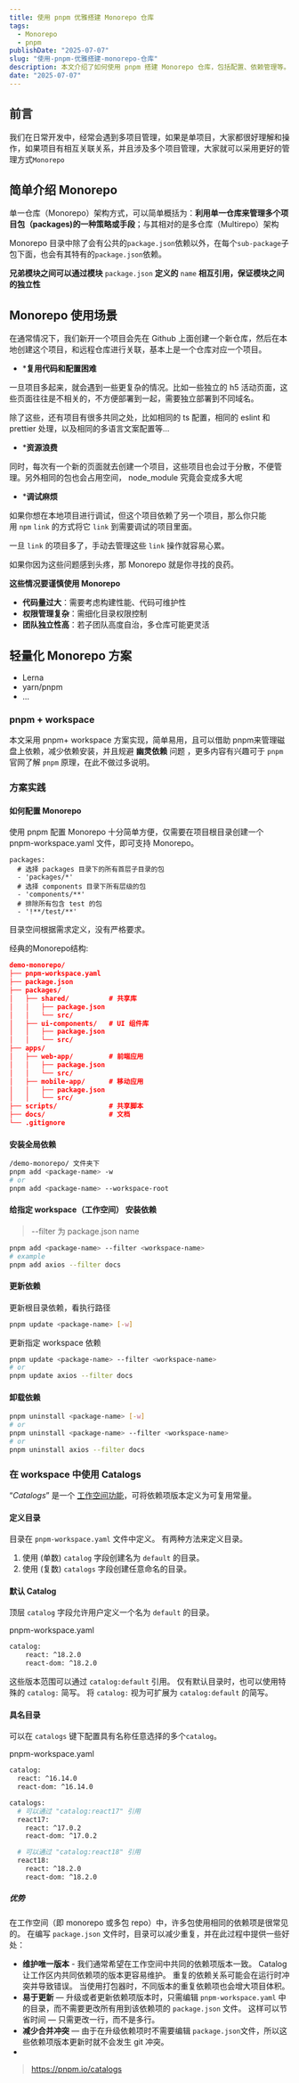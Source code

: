 ```yaml
---
title: 使用 pnpm 优雅搭建 Monorepo 仓库
tags:
  - Monorepo
  - pnpm
publishDate: "2025-07-07"
slug: "使用-pnpm-优雅搭建-monorepo-仓库"
description: 本文介绍了如何使用 pnpm 搭建 Monorepo 仓库，包括配置、依赖管理等。
date: "2025-07-07"
---
```


## 前言

我们在日常开发中，经常会遇到多项目管理，如果是单项目，大家都很好理解和操作，如果项目有相互关联关系，并且涉及多个项目管理，大家就可以采用更好的管理方式`Monorepo` 

## 简单介绍 Monorepo

单一仓库（Monorepo）架构方式，可以简单概括为：**利用单一仓库来管理多个项目包（packages)的一种策略或手段**；与其相对的是多仓库（Multirepo）架构

Monorepo 目录中除了会有公共的`package.json`依赖以外，在每个`sub-package`子包下面，也会有其特有的`package.json`依赖。

**兄弟模块之间可以通过模块** `package.json` **定义的** `name` **相互引用，保证模块之间的独立性**

## Monorepo 使用场景

在通常情况下，我们新开一个项目会先在 Github 上面创建一个新仓库，然后在本地创建这个项目，和远程仓库进行关联，基本上是一个仓库对应一个项目。

 * ***复用代码和配置困难**
 
一旦项目多起来，就会遇到一些更复杂的情况。比如一些独立的 h5 活动页面，这些页面往往是不相关的，不方便部署到一起，需要独立部署到不同域名。

除了这些，还有项目有很多共同之处，比如相同的 ts 配置，相同的 eslint 和 prettier 处理，以及相同的多语言文案配置等...

* ***资源浪费**

同时，每次有一个新的页面就去创建一个项目，这些项目也会过于分散，不便管理。另外相同的包也会占用空间， node_module 究竟会变成多大呢

 * ***调试麻烦**
 
如果你想在本地项目进行调试，但这个项目依赖了另一个项目，那么你只能用 `npm` `link` 的方式将它 `link` 到需要调试的项目里面。

一旦 `link` 的项目多了，手动去管理这些 `link` 操作就容易心累。

如果你因为这些问题感到头疼，那 Monorepo 就是你寻找的良药。

**这些情况要谨慎使用 Monorepo**
- **代码量过大**：需要考虑构建性能、代码可维护性
- **权限管理复杂**：需细化目录权限控制
- **团队独立性高**：若子团队高度自治，多仓库可能更灵活

## 轻量化 Monorepo 方案

*  Lerna
* yarn/pnpm
* ...

### pnpm + workspace

本文采用 pnpm+ workspace 方案实现，简单易用，且可以借助  pnpm来管理磁盘上依赖，减少依赖安装，并且规避 **幽灵依赖** 问题 ，更多内容有兴趣可于 `pnpm ` 官网了解 `pnpm` 原理，在此不做过多说明。

### 方案实践

#### 如何配置 Monorepo

使用 pnpm 配置 Monorepo 十分简单方便，仅需要在项目根目录创建一个 pnpm-workspace.yaml 文件，即可支持 Monorepo。

```
packages:
  # 选择 packages 目录下的所有首层子目录的包
  - 'packages/*'
  # 选择 components 目录下所有层级的包
  - 'components/**'
  # 排除所有包含 test 的包
  - '!**/test/**'
```

目录空间根据需求定义，没有严格要求。

经典的Monorepo结构:
```json
demo-monorepo/
├── pnpm-workspace.yaml
├── package.json
├── packages/
│   ├── shared/          # 共享库
│   │   ├── package.json
│   │   └── src/
│   ├── ui-components/   # UI 组件库
│   │   ├── package.json
│   │   └── src/
├── apps/
│   ├── web-app/         # 前端应用
│   │   ├── package.json
│   │   └── src/
│   ├── mobile-app/      # 移动应用
│   │   ├── package.json
│   │   └── src/
├── scripts/             # 共享脚本
├── docs/                # 文档
└── .gitignore
```

#### 安装全局依赖

```bash
/demo-monorepo/ 文件夹下
pnpm add <package-name> -w
# or
pnpm add <package-name> --workspace-root
```

#### 给指定 workspace（工作空间） 安装依赖
> --filter 为 package.json name

```bash
pnpm add <package-name> --filter <workspace-name>
# example
pnpm add axios --filter docs
```
#### 更新依赖

更新根目录依赖，看执行路径

```bash
pnpm update <package-name> [-w]
```

更新指定 workspace 依赖

```bash
pnpm update <package-name> --filter <workspace-name>
# or
pnpm update axios --filter docs
```

#### 卸载依赖

```bash
pnpm uninstall <package-name> [-w]
# or
pnpm uninstall <package-name> --filter <workspace-name>
# or
pnpm uninstall axios --filter docs
```

### 在 workspace 中使用 Catalogs

“_Catalogs_” 是一个 [工作空间功能](https://pnpm.io/zh/workspaces)，可将依赖项版本定义为可复用常量。

#### 定义目录

目录在 `pnpm-workspace.yaml` 文件中定义。 有两种方法来定义目录。

1. 使用 (单数) `catalog` 字段创建名为 `default` 的目录。
2. 使用 (复数) `catalogs` 字段创建任意命名的目录。


#### 默认 Catalog

顶层 `catalog` 字段允许用户定义一个名为 `default` 的目录。

pnpm-workspace.yaml

```bash
catalog: 
	react: ^18.2.0
	react-dom: ^18.2.0
```

这些版本范围可以通过 `catalog:default` 引用。 仅有默认目录时，也可以使用特殊的 `catalog:` 简写。 将 `catalog:` 视为可扩展为 `catalog:default` 的简写。

#### 具名目录

可以在 `catalogs` 键下配置具有名称任意选择的多个`catalog`。

pnpm-workspace.yaml

```bash
catalog:
  react: ^16.14.0
  react-dom: ^16.14.0

catalogs:
  # 可以通过 "catalog:react17" 引用
  react17:
    react: ^17.0.2
    react-dom: ^17.0.2

  # 可以通过 "catalog:react18" 引用
  react18:
    react: ^18.2.0
    react-dom: ^18.2.0
```

##### 优势

在工作空间（即 monorepo 或多包 repo）中，许多包使用相同的依赖项是很常见的。 在编写 `package.json` 文件时，目录可以减少重复，并在此过程中提供一些好处：

- **维护唯一版本** - 我们通常希望在工作空间中共同的依赖项版本一致。 Catalog 让工作区内共同依赖项的版本更容易维护。 重复的依赖关系可能会在运行时冲突并导致错误。 当使用打包器时，不同版本的重复依赖项也会增大项目体积。
- **易于更新** — 升级或者更新依赖项版本时，只需编辑 `pnpm-workspace.yaml` 中的目录，而不需要更改所有用到该依赖项的 `package.json` 文件。 这样可以节省时间 — 只需更改一行，而不是多行。
- **减少合并冲突** — 由于在升级依赖项时不需要编辑 `package.json`文件，所以这些依赖项版本更新时就不会发生 git 冲突。
- 
> https://pnpm.io/catalogs

